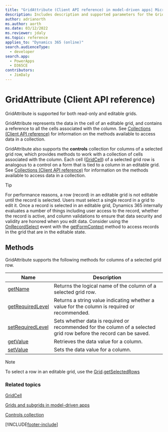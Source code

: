 ```yaml
---
title: "GridAttribute (Client API reference) in model-driven apps| MicrosoftDocs"
description: Includes description and supported parameters for the GridAttribute method.
author: adrianorth
ms.author: aorth
ms.date: 03/12/2022
ms.reviewer: jdaly
ms.topic: reference
applies_to: "Dynamics 365 (online)"
search.audienceType: 
  - developer
search.app: 
  - PowerApps
  - D365CE
contributors:
  - JimDaly
---
```

# GridAttribute (Client API reference)



GridAttribute is supported for both read-only and editable grids.

GridAttribute represents the data in the cell of an editable grid, and contains a reference to all the cells associated with the column. See [Collections (Client API reference)](../collections.md) for information on the methods available to access data in a collection.

GridAttribute also supports the **controls** collection for columns of a selected grid row, which provides methods to work with a collection of cells associated with the column. Each cell ([GridCell](gridcell.md)) of a selected grid row is analogous to a control on a form that is tied to a column in an editable grid. See [Collections (Client API reference)](../collections.md) for information on the methods available to access data in a collection.

>[!TIP]
>For performance reasons, a row (record) in an editable grid is not editable until the record is selected. Users must select a single record in a grid to edit it. Once a record is selected in an editable grid, Dynamics 365 internally evaluates a number of things including user access to the record, whether the record is active, and column validations to ensure that data security and validity are honored when you edit data. Consider using the [OnRecordSelect](../events/grid-onrecordselect.md) event with the [getFormContext](../executioncontext/getFormContext.md) method to access records in the grid that are in the editable state.

## Methods

GridAttribute supports the following methods for columns of a selected grid row.

|Name|Description|
|--|--|
|[getName](../attributes/getName.md)|Returns the logical name of the column of a selected grid row.|
|[getRequiredLevel](../attributes/getRequiredLevel.md)| Returns a string value indicating whether a value for the column is required or recommended.|
|[setRequiredLevel](../attributes/setRequiredLevel.md)| Sets whether data is required or recommended for the column of a selected grid row before the record can be saved.|
|[getValue](../attributes/getValue.md)| Retrieves the data value for a column.|
|[setValue](../attributes/setValue.md)| Sets the data value for a column.|

>[!NOTE]
>To select a row in an editable grid, use the [Grid](grid.md).[getSelectedRows](grid/getSelectedRows.md)

### Related topics

[GridCell](gridcell.md)

[Grids and subgrids in model-driven apps](../grids.md)

[Controls collection](../attributes/controls-collection.md)




[!INCLUDE[footer-include](../../../../../includes/footer-banner.md)]
